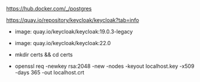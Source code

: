 https://hub.docker.com/_/postgres

https://quay.io/repository/keycloak/keycloak?tab=info

- image: quay.io/keycloak/keycloak:19.0.3-legacy
- image: quay.io/keycloak/keycloak:22.0

- mkdir certs && cd certs
- openssl req -newkey rsa:2048 -new -nodes -keyout localhost.key -x509 -days 365 -out localhost.crt
